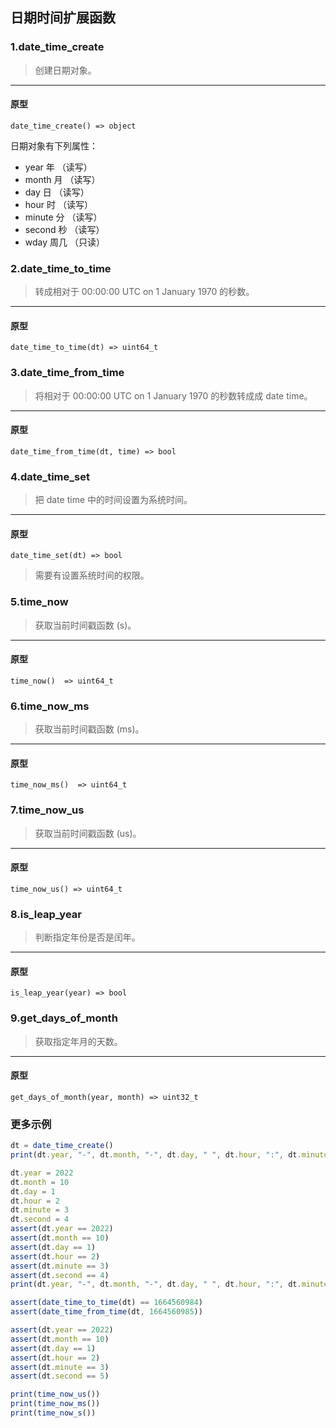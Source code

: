 ## 日期时间扩展函数

### 1.date\_time\_create

> 创建日期对象。
----------------------------

#### 原型

```
date_time_create() => object
```

日期对象有下列属性：

* year 年 （读写）
* month 月 （读写）
* day 日 （读写）
* hour 时 （读写）
* minute 分 （读写）
* second 秒 （读写）
* wday 周几 （只读）

### 2.date\_time\_to\_time

> 转成相对于 00:00:00 UTC on 1 January 1970 的秒数。
----------------------------

#### 原型

```
date_time_to_time(dt) => uint64_t
```

### 3.date\_time\_from\_time
> 将相对于 00:00:00 UTC on 1 January 1970 的秒数转成成 date time。
----------------------------

#### 原型

```
date_time_from_time(dt, time) => bool
```

### 4.date\_time\_set

> 把 date time 中的时间设置为系统时间。
----------------------------

#### 原型

```
date_time_set(dt) => bool
```

> 需要有设置系统时间的权限。

### 5.time_now 

> 获取当前时间戳函数 (s)。
----------------------------

#### 原型

```
time_now()  => uint64_t
```

### 6.time\_now\_ms 

> 获取当前时间戳函数 (ms)。
----------------------------

#### 原型

```
time_now_ms()  => uint64_t
```

### 7.time_now_us 

> 获取当前时间戳函数 (us)。
----------------------------

#### 原型

```
time_now_us() => uint64_t
```

### 8.is\_leap\_year

> 判断指定年份是否是闰年。
----------------------------

#### 原型

```
is_leap_year(year) => bool
```


### 9.get\_days\_of\_month

> 获取指定年月的天数。
----------------------------

#### 原型

```
get_days_of_month(year, month) => uint32_t
```

### 更多示例

```js
dt = date_time_create()
print(dt.year, "-", dt.month, "-", dt.day, " ", dt.hour, ":", dt.minute, ":", dt.second, "(", dt.wday, ")")

dt.year = 2022
dt.month = 10
dt.day = 1
dt.hour = 2
dt.minute = 3
dt.second = 4
assert(dt.year == 2022)
assert(dt.month == 10)
assert(dt.day == 1)
assert(dt.hour == 2)
assert(dt.minute == 3)
assert(dt.second == 4)
print(dt.year, "-", dt.month, "-", dt.day, " ", dt.hour, ":", dt.minute, ":", dt.second, "(", dt.wday, ")")

assert(date_time_to_time(dt) == 1664560984)
assert(date_time_from_time(dt, 1664560985))

assert(dt.year == 2022)
assert(dt.month == 10)
assert(dt.day == 1)
assert(dt.hour == 2)
assert(dt.minute == 3)
assert(dt.second == 5)

print(time_now_us())
print(time_now_ms())
print(time_now_s())
```
